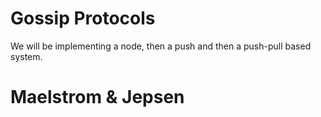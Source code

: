 # Gossip Protocols

We will be implementing a node, then a push and then a push-pull based system.

# Maelstrom & Jepsen
